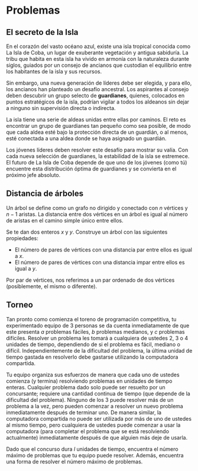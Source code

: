 # Problemas

## El secreto de la Isla

En el corazón del vasto océano azul, existe una isla tropical conocida como La Isla de Coba, un lugar de exuberante vegetación y antigua sabiduría. La tribu que habita en esta isla ha vivido en armonía con la naturaleza durante siglos, guiados por un consejo de ancianos que custodian el equilibrio entre los habitantes de la isla y sus recursos.

Sin embargo, una nueva generación de líderes debe ser elegida, y para ello, los ancianos han planteado un desafío ancestral. Los aspirantes al consejo deben descubrir un grupo selecto de **guardianes**, quienes, colocados en puntos estratégicos de la isla, podrían vigilar a todos los aldeanos sin dejar a ninguno sin supervisión directa o indirecta.

La isla tiene una serie de aldeas unidas entre ellas por caminos. El reto es encontrar un grupo de guardianes tan pequeño como sea posible, de modo que cada aldea esté bajo la protección directa de un guardián, o al menos, esté conectada a una aldea donde se haya asignado un guardián.

Los jóvenes líderes deben resolver este desafío para mostrar su valía. Con cada nueva selección de guardianes, la estabilidad de la isla se estremece. El futuro de La Isla de Coba depende de que uno de los jóvenes (como tú) encuentre esta distribución óptima de guardianes y se convierta en el próximo jefe absoluto.

## Distancia de árboles

Un árbol se define como un grafo no dirigido y conectado con $n$ vértices y $n-1$ aristas. La distancia entre dos vértices en un árbol es igual al número de aristas en el camino simple único entre ellos.

Se te dan dos enteros $x$ y $y$. Construye un árbol con las siguientes propiedades:

- El número de pares de vértices con una distancia par entre ellos es igual a $x$.
- El número de pares de vértices con una distancia impar entre ellos es igual a $y$.

Por par de vértices, nos referimos a un par ordenado de dos vértices (posiblemente, el mismo o diferente).

## Torneo

Tan pronto como comienza el toreno de programación competitiva, tu experimentado equipo de $3$ personas se da cuenta inmediatamente de que este presenta $a$ problemas fáciles, $b$ problemas medianos, y $c$ problemas difíciles. Resolver un problema les tomará a cualquiera de ustedes $2$, $3$ o $4$ unidades de tiempo, dependiendo de si el problema es fácil, mediano o difícil. Independientemente de la dificultad del problema, la última unidad de tiempo gastada en resolverlo debe gastarse utilizando la computadora compartida.

Tu equipo organiza sus esfuerzos de manera que cada uno de ustedes comienza (y termina) resolviendo problemas en unidades de tiempo enteras. Cualquier problema dado solo puede ser resuelto por un concursante; requiere una cantidad continua de tiempo (que depende de la dificultad del problema). Ninguno de los $3$ puede resolver más de un problema a la vez, pero pueden comenzar a resolver un nuevo problema inmediatamente después de terminar uno. De manera similar, la computadora compartida no puede ser utilizada por más de uno de ustedes al mismo tiempo, pero cualquiera de ustedes puede comenzar a usar la computadora (para completar el problema que se está resolviendo actualmente) inmediatamente después de que alguien más deje de usarla.

Dado que el concurso dura $l$ unidades de tiempo, encuentra el número máximo de problemas que tu equipo puede resolver. Además, encuentra una forma de resolver el número máximo de problemas.
